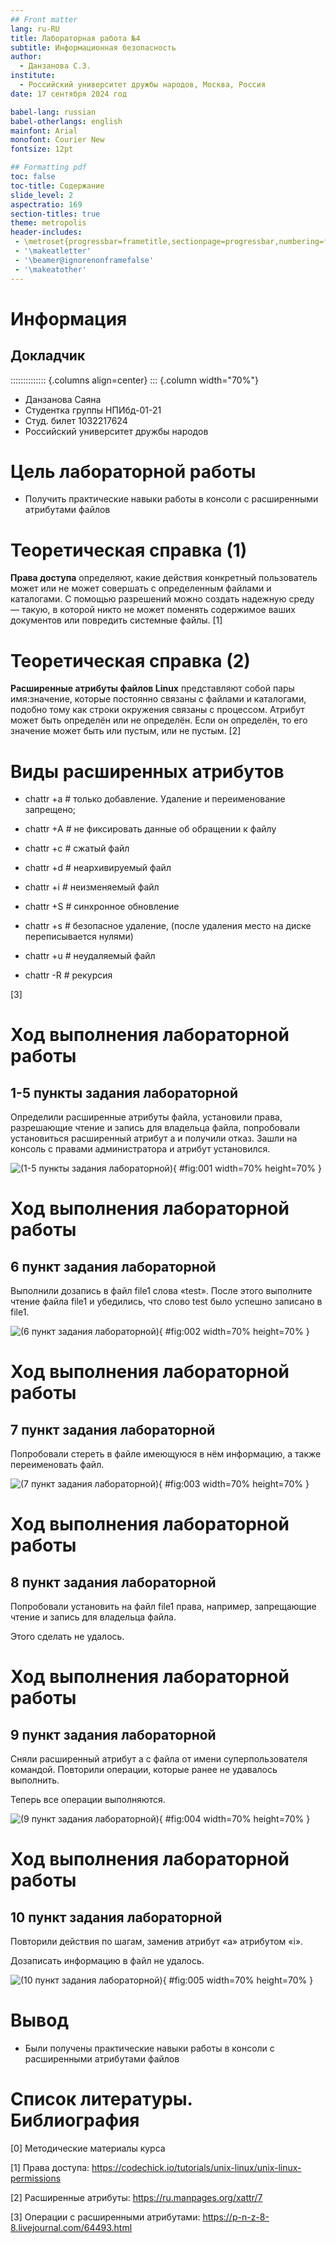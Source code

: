 ```yaml
---
## Front matter
lang: ru-RU
title: Лабораторная работа №4
subtitle: Информационная безопасность
author:
  - Данзанова С.З.
institute:
  - Российский университет дружбы народов, Москва, Россия
date: 17 сентября 2024 год

babel-lang: russian 
babel-otherlangs: english 
mainfont: Arial 
monofont: Courier New 
fontsize: 12pt

## Formatting pdf
toc: false
toc-title: Содержание
slide_level: 2
aspectratio: 169
section-titles: true
theme: metropolis
header-includes:
 - \metroset{progressbar=frametitle,sectionpage=progressbar,numbering=fraction}
 - '\makeatletter'
 - '\beamer@ignorenonframefalse'
 - '\makeatother'
---
```


# Информация

## Докладчик

:::::::::::::: {.columns align=center}
::: {.column width="70%"}

  * Данзанова Саяна
  * Студентка группы НПИбд-01-21
  * Студ. билет 1032217624
  * Российский университет дружбы народов



# Цель лабораторной работы

- Получить практические навыки работы в консоли с расширенными атрибутами файлов

# Теоретическая справка (1)

**Права доступа** определяют, какие действия конкретный пользователь может или не может совершать с определенным файлами и каталогами. С помощью разрешений можно создать надежную среду — такую, в которой никто не может поменять содержимое ваших документов или повредить системные файлы. [1]

# Теоретическая справка (2)

**Расширенные атрибуты файлов Linux** представляют собой пары имя:значение, которые постоянно связаны с файлами и каталогами, подобно тому как строки окружения связаны с процессом. Атрибут может быть определён или не определён. Если он определён, то его значение может быть или пустым, или не пустым. [2]

# Виды расширенных атрибутов

- chattr +a # только добавление. Удаление и переименование запрещено;

- chattr +A # не фиксировать данные об обращении к файлу

- chattr +c # сжатый файл

- chattr +d # неархивируемый файл

- chattr +i # неизменяемый файл

- chattr +S # синхронное обновление

- chattr +s # безопасное удаление, (после удаления место на диске переписывается нулями)

- chattr +u # неудаляемый файл

- chattr -R # рекурсия

[3]

# Ход выполнения лабораторной работы

## 1-5 пункты задания лабораторной 

Определили расширенные атрибуты файла, установили права, разрешающие чтение и запись для владельца файла, попробовали установиться расширенный атрибут а и получили отказ.
Зашли на консоль с правами администратора и атрибут установился.

![(1-5 пункты задания лабораторной)](image/1.PNG){ #fig:001 width=70% height=70% }

# Ход выполнения лабораторной работы

## 6 пункт задания лабораторной

Выполнили дозапись в файл file1 слова «test».
После этого выполните чтение файла file1 и убедились, что слово test было успешно записано в file1.

![(6 пункт задания лабораторной)](image/2.PNG){ #fig:002 width=70% height=70% }

# Ход выполнения лабораторной работы

## 7 пункт задания лабораторной

Попробовали стереть в файле имеющуюся в нём информацию, а также переименовать файл.

![(7 пункт задания лабораторной)](image/3.PNG){ #fig:003 width=70% height=70% }

# Ход выполнения лабораторной работы

## 8 пункт задания лабораторной

Попробовали установить на файл file1 права, например, запрещающие чтение и запись для владельца файла. 

Этого сделать не удалось.

# Ход выполнения лабораторной работы

## 9 пункт задания лабораторной

Сняли расширенный атрибут a с файла от имени суперпользователя командой.
Повторили операции, которые ранее не удавалось выполнить. 

Теперь все операции выполняются.

![(9 пункт задания лабораторной)](image/4.PNG){ #fig:004 width=70% height=70% }

# Ход выполнения лабораторной работы

## 10 пункт задания лабораторной

Повторили действия по шагам, заменив атрибут «a» атрибутом «i».

Дозаписать информацию в файл не удалось.

![(10 пункт задания лабораторной)](image/5.PNG){ #fig:005 width=70% height=70% }

# Вывод

- Были получены практические навыки работы в консоли с расширенными атрибутами файлов

# Список литературы. Библиография

[0] Методические материалы курса

[1] Права доступа: https://codechick.io/tutorials/unix-linux/unix-linux-permissions

[2] Расширенные атрибуты: https://ru.manpages.org/xattr/7

[3] Операции с расширенными атрибутами: https://p-n-z-8-8.livejournal.com/64493.html